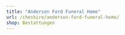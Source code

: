 ```yaml
---
title: "Anderson Ford Funeral Home"
url: /cheshire/anderson-ford-funeral-home/
shop: Bestattungen
---
```

